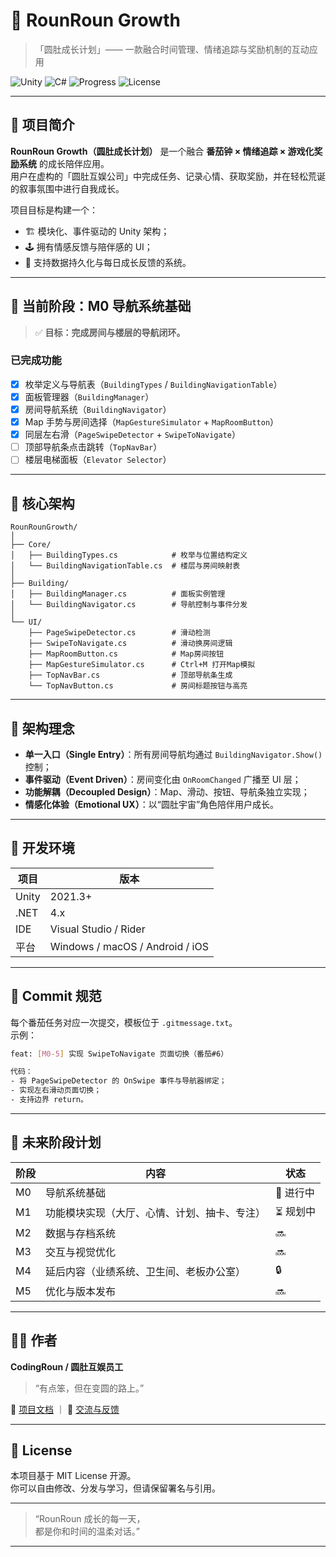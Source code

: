 # 🏢 RounRoun Growth  
> 「圆肚成长计划」—— 一款融合时间管理、情绪追踪与奖励机制的互动应用  

![Unity](https://img.shields.io/badge/Engine-Unity%202021.3+-blue)
![C#](https://img.shields.io/badge/Language-C%23-178600)
![Progress](https://img.shields.io/badge/Phase-M0%20导航系统基础-yellow)
![License](https://img.shields.io/badge/License-MIT-green)

---

## 🌱 项目简介

**RounRoun Growth（圆肚成长计划）** 是一个融合 **番茄钟 × 情绪追踪 × 游戏化奖励系统** 的成长陪伴应用。  
用户在虚构的「圆肚互娱公司」中完成任务、记录心情、获取奖励，并在轻松荒诞的叙事氛围中进行自我成长。  

项目目标是构建一个：
- 🏗️ 模块化、事件驱动的 Unity 架构；
- 🕹️ 拥有情感反馈与陪伴感的 UI；
- 💾 支持数据持久化与每日成长反馈的系统。

---

## 🧭 当前阶段：M0 导航系统基础

> ✅ **目标：完成房间与楼层的导航闭环。**

### 已完成功能
- [x] 枚举定义与导航表（`BuildingTypes` / `BuildingNavigationTable`）  
- [x] 面板管理器（`BuildingManager`）  
- [x] 房间导航系统（`BuildingNavigator`）  
- [x] Map 手势与房间选择（`MapGestureSimulator` + `MapRoomButton`）  
- [x] 同层左右滑（`PageSwipeDetector` + `SwipeToNavigate`）  
- [ ] 顶部导航条点击跳转（`TopNavBar`）  
- [ ] 楼层电梯面板（`Elevator Selector`）  

---

## 🧩 核心架构

```plaintext
RounRounGrowth/
│
├── Core/
│   ├── BuildingTypes.cs            # 枚举与位置结构定义
│   └── BuildingNavigationTable.cs  # 楼层与房间映射表
│
├── Building/
│   ├── BuildingManager.cs          # 面板实例管理
│   └── BuildingNavigator.cs        # 导航控制与事件分发
│
└── UI/
    ├── PageSwipeDetector.cs        # 滑动检测
    ├── SwipeToNavigate.cs          # 滑动换房间逻辑
    ├── MapRoomButton.cs            # Map房间按钮
    ├── MapGestureSimulator.cs      # Ctrl+M 打开Map模拟
    ├── TopNavBar.cs                # 顶部导航条生成
    └── TopNavButton.cs             # 房间标题按钮与高亮
```

---

## 🧠 架构理念

- **单一入口（Single Entry）**：所有房间导航均通过 `BuildingNavigator.Show()` 控制；
- **事件驱动（Event Driven）**：房间变化由 `OnRoomChanged` 广播至 UI 层；
- **功能解耦（Decoupled Design）**：Map、滑动、按钮、导航条独立实现；
- **情感化体验（Emotional UX）**：以“圆肚宇宙”角色陪伴用户成长。

---

## 🧪 开发环境

| 项目 | 版本 |
|------|------|
| Unity | 2021.3+ |
| .NET | 4.x |
| IDE | Visual Studio / Rider |
| 平台 | Windows / macOS / Android / iOS |

---

## 🔖 Commit 规范

每个番茄任务对应一次提交，模板位于 `.gitmessage.txt`。  
示例：

```bash
feat: [M0-5] 实现 SwipeToNavigate 页面切换（番茄#6）

代码：
- 将 PageSwipeDetector 的 OnSwipe 事件与导航器绑定；
- 实现左右滑动页面切换；
- 支持边界 return。
```

---

## 🦯 未来阶段计划

| 阶段 | 内容 | 状态 |
|------|------|------|
| M0 | 导航系统基础 | 🚧 进行中 |
| M1 | 功能模块实现（大厅、心情、计划、抽卡、专注） | ⏳ 规划中 |
| M2 | 数据与存档系统 | 🔜 |
| M3 | 交互与视觉优化 | 🔜 |
| M4 | 延后内容（业绩系统、卫生间、老板办公室） | 🔒 |
| M5 | 优化与版本发布 | 🔜 |

---

## 🧑‍💻 作者
**CodingRoun / 圆肚互娱员工**  
> “有点笨，但在变圆的路上。”  

📘 [项目文档](./Docs/) ｜ 💬 [交流与反馈](https://github.com/CodingRoun/RounRounGrowth/issues)

---

## 📄 License
本项目基于 MIT License 开源。  
你可以自由修改、分发与学习，但请保留署名与引用。

---

> “RounRoun 成长的每一天，  
>  都是你和时间的温柔对话。”

---

